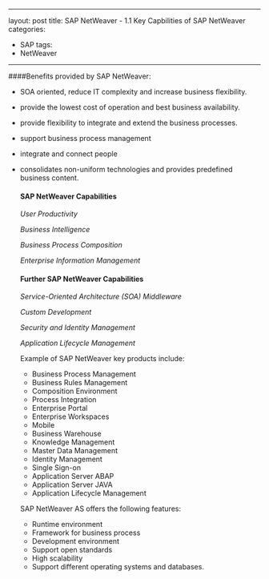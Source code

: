 ---
layout: post
title: SAP NetWeaver - 1.1 Key Capbilities of SAP NetWeaver
categories:
- SAP
  tags:
- NetWeaver

----

####Benefits provided by SAP NetWeaver:

* SOA oriented, reduce IT complexity and increase business flexibility.

* provide the lowest cost of operation and best business availability.

* provide flexibility to integrate and extend the business processes.

* support business process management

* integrate and connect people

* consolidates non-uniform technologies and provides predefined business content.

  #### SAP NetWeaver Capabilities

  *User Productivity*

  *Business Intelligence* 

  *Business Process Composition*

  *Enterprise Information Management*

  #### Further SAP NetWeaver Capabilities

  *Service-Oriented Architecture (SOA) Middleware*

  *Custom Development*

  *Security and Identity Management* 

  *Application Lifecycle Management*

  Example of SAP NetWeaver key products include:

  * Business Process Management
  * Business Rules Management
  * Composition Environment
  * Process Integration
  * Enterprise Portal
  * Enterprise Workspaces
  * Mobile
  * Business Warehouse
  * Knowledge Management
  * Master Data Management
  * Identity Management
  * Single Sign-on
  * Application Server ABAP
  * Application Server JAVA
  * Application Lifecycle Management

  SAP NetWeaver AS  offers the following features:

  * Runtime environment
  * Framework for business process
  * Development environment
  * Support open standards
  * High scalability
  * Support different operating systems and databases.

  ​

  ​

